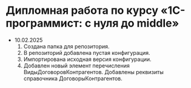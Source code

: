 # Дипломная работа по курсу «1C-программист: с нуля до middle»

* 10.02.2025
    1. Создана папка для репозитория.
    2. В репозиторий добавлена пустая конфигурация.
    3. Импортирована исходная версия конфигурации.
    4. Добавлен новый элемент перечисления ВидыДоговоровКонтрагентов. Добавлены реквизиты справочника ДоговорыКонтрагентов.